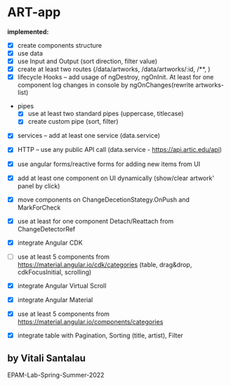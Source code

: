 # ART-app

**implemented:**
- [X] create components structure
- [X] use data 
- [X] use Input and Output (sort direction, filter value)
- [X] create at least two routes (/data/artworks, /data/artworks/:id, /**, )
- [X] lifecycle Hooks – add usage of ngDestroy, ngOnInit. At least for one component log changes in console by ngOnChanges(rewrite artworks-list)
- pipes
  - [X] use at least two standard pipes (uppercase, titlecase)
  - [X] create custom pipe (sort, filter)
- [X] services – add at least one service (data.service)
- [X] HTTP – use any public API call (data.service - https://api.artic.edu/api)
- [X] use angular forms/reactive forms for adding new items from UI
- [X] add at least one component on UI dynamically (show/clear artwork' panel by click)
- [X] move components on ChangeDecetionStategy.OnPush and MarkForCheck
- [X] use at least for one component Detach/Reattach from ChangeDetectorRef
- [X] integrate Angular CDK
- [ ] use at least 5 components from https://material.angular.io/cdk/categories (table, drag&drop, cdkFocusInitial, scrolling)
- [X] integrate Angular Virtual Scroll
- [X] integrate Angular Material
- [X] use at least 5 components from https://material.angular.io/components/categories
- [X] integrate table with Pagination, Sorting (title, artist), Filter



## by Vitali Santalau

EPAM-Lab-Spring-Summer-2022
